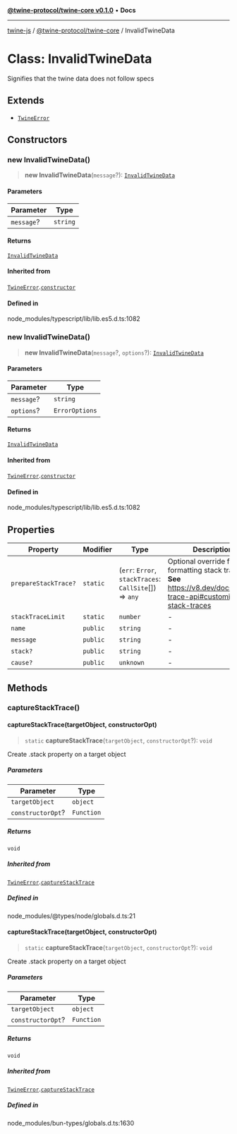 [**@twine-protocol/twine-core v0.1.0**](../index.md) • **Docs**

***

[twine-js](../../../index.md) / [@twine-protocol/twine-core](../index.md) / InvalidTwineData

# Class: InvalidTwineData

Signifies that the twine data does not follow specs

## Extends

- [`TwineError`](TwineError.md)

## Constructors

### new InvalidTwineData()

> **new InvalidTwineData**(`message`?): [`InvalidTwineData`](InvalidTwineData.md)

#### Parameters

| Parameter | Type |
| ------ | ------ |
| `message`? | `string` |

#### Returns

[`InvalidTwineData`](InvalidTwineData.md)

#### Inherited from

[`TwineError`](TwineError.md).[`constructor`](TwineError.md#constructors)

#### Defined in

node\_modules/typescript/lib/lib.es5.d.ts:1082

### new InvalidTwineData()

> **new InvalidTwineData**(`message`?, `options`?): [`InvalidTwineData`](InvalidTwineData.md)

#### Parameters

| Parameter | Type |
| ------ | ------ |
| `message`? | `string` |
| `options`? | `ErrorOptions` |

#### Returns

[`InvalidTwineData`](InvalidTwineData.md)

#### Inherited from

[`TwineError`](TwineError.md).[`constructor`](TwineError.md#constructors)

#### Defined in

node\_modules/typescript/lib/lib.es5.d.ts:1082

## Properties

| Property | Modifier | Type | Description | Inherited from | Defined in |
| ------ | ------ | ------ | ------ | ------ | ------ |
| `prepareStackTrace?` | `static` | (`err`: `Error`, `stackTraces`: `CallSite`[]) => `any` | Optional override for formatting stack traces **See** https://v8.dev/docs/stack-trace-api#customizing-stack-traces | [`TwineError`](TwineError.md).`prepareStackTrace` | node\_modules/@types/node/globals.d.ts:28 |
| `stackTraceLimit` | `static` | `number` | - | [`TwineError`](TwineError.md).`stackTraceLimit` | node\_modules/@types/node/globals.d.ts:30 |
| `name` | `public` | `string` | - | [`TwineError`](TwineError.md).`name` | node\_modules/typescript/lib/lib.es5.d.ts:1076 |
| `message` | `public` | `string` | - | [`TwineError`](TwineError.md).`message` | node\_modules/typescript/lib/lib.es5.d.ts:1077 |
| `stack?` | `public` | `string` | - | [`TwineError`](TwineError.md).`stack` | node\_modules/typescript/lib/lib.es5.d.ts:1078 |
| `cause?` | `public` | `unknown` | - | [`TwineError`](TwineError.md).`cause` | node\_modules/typescript/lib/lib.es2022.error.d.ts:24 |

## Methods

### captureStackTrace()

#### captureStackTrace(targetObject, constructorOpt)

> `static` **captureStackTrace**(`targetObject`, `constructorOpt`?): `void`

Create .stack property on a target object

##### Parameters

| Parameter | Type |
| ------ | ------ |
| `targetObject` | `object` |
| `constructorOpt`? | `Function` |

##### Returns

`void`

##### Inherited from

[`TwineError`](TwineError.md).[`captureStackTrace`](TwineError.md#capturestacktrace)

##### Defined in

node\_modules/@types/node/globals.d.ts:21

#### captureStackTrace(targetObject, constructorOpt)

> `static` **captureStackTrace**(`targetObject`, `constructorOpt`?): `void`

Create .stack property on a target object

##### Parameters

| Parameter | Type |
| ------ | ------ |
| `targetObject` | `object` |
| `constructorOpt`? | `Function` |

##### Returns

`void`

##### Inherited from

[`TwineError`](TwineError.md).[`captureStackTrace`](TwineError.md#capturestacktrace)

##### Defined in

node\_modules/bun-types/globals.d.ts:1630
